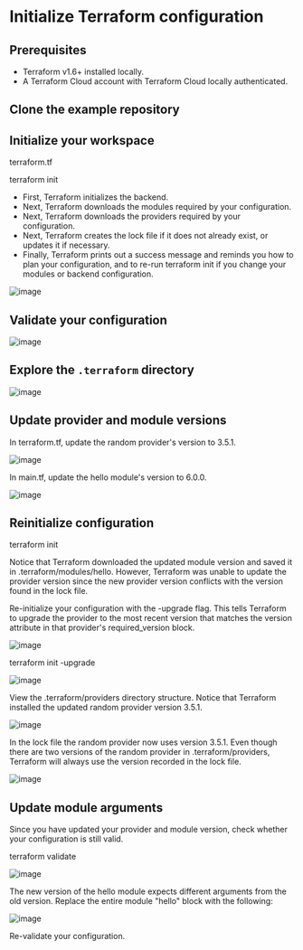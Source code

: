 # Initialize Terraform configuration

## Prerequisites
- Terraform v1.6+ installed locally.
- A Terraform Cloud account with Terraform Cloud locally authenticated.

## Clone the example repository


## Initialize your workspace

terraform.tf 

terraform init
- First, Terraform initializes the backend.
- Next, Terraform downloads the modules required by your configuration.
- Next, Terraform downloads the providers required by your configuration.
- Next, Terraform creates the lock file if it does not already exist, or updates it if necessary.
- Finally, Terraform prints out a success message and reminds you how to plan your configuration, and to re-run terraform init if you change your modules or backend configuration.
  
![image](https://github.com/ZCHAnalytics/terraform-modules/assets/146954022/dc042f32-6a0f-4790-ba30-887d6b5cd90c)


## Validate your configuration

![image](https://github.com/ZCHAnalytics/terraform-modules/assets/146954022/f60e07e1-7bbe-41aa-ab60-6730d7f02474)


## Explore the `.terraform` directory

![image](https://github.com/ZCHAnalytics/terraform-modules/assets/146954022/c215f0dc-2e32-49bc-8fe7-7c984de1fa21)


## Update provider and module versions

In terraform.tf, update the random provider's version to 3.5.1.

![image](https://github.com/ZCHAnalytics/terraform-modules/assets/146954022/59d86f47-5ce7-4c96-8080-de6b316dc51e)


In main.tf, update the hello module's version to 6.0.0.

![image](https://github.com/ZCHAnalytics/terraform-modules/assets/146954022/b82f70a8-e56f-4b1e-bd96-fc2cf3698bc9)


## Reinitialize configuration

terraform init

Notice that Terraform downloaded the updated module version and saved it in .terraform/modules/hello. However, Terraform was unable to update the provider version since the new provider version conflicts with the version found in the lock file.

Re-initialize your configuration with the -upgrade flag. This tells Terraform to upgrade the provider to the most recent version that matches the version attribute in that provider's required_version block.

![image](https://github.com/ZCHAnalytics/terraform-modules/assets/146954022/74317603-5525-49e4-a658-d9dc47e08447)


terraform init -upgrade

![image](https://github.com/ZCHAnalytics/terraform-modules/assets/146954022/82c8c6b7-8abe-4fec-8243-59c10abee7e1)

View the .terraform/providers directory structure. Notice that Terraform installed the updated random provider version 3.5.1.

![image](https://github.com/ZCHAnalytics/terraform-modules/assets/146954022/9ad1a2b9-41c7-4e89-9213-1635805d06c4)

In the lock file the random provider now uses version 3.5.1. Even though there are two versions of the random provider in .terraform/providers, Terraform will always use the version recorded in the lock file.

![image](https://github.com/ZCHAnalytics/terraform-modules/assets/146954022/15106258-bede-4326-a09a-78c54da50afd)


## Update module arguments

Since you have updated your provider and module version, check whether your configuration is still valid.

terraform validate

![image](https://github.com/ZCHAnalytics/terraform-modules/assets/146954022/6fe166f9-ecd1-4509-8ed5-605e64147c3d)

The new version of the hello module expects different arguments from the old version. Replace the entire module "hello" block with the following:

![image](https://github.com/ZCHAnalytics/terraform-modules/assets/146954022/7f727bd9-7fbd-4ffc-8b96-f4506f9b1ec5)

Re-validate your configuration.

